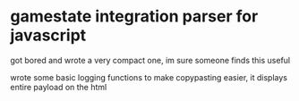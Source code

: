 # gamestate integration parser for javascript
got bored and wrote a very compact one,
im sure someone finds this useful

wrote some basic logging functions to make copypasting easier,
it displays entire payload on the html
